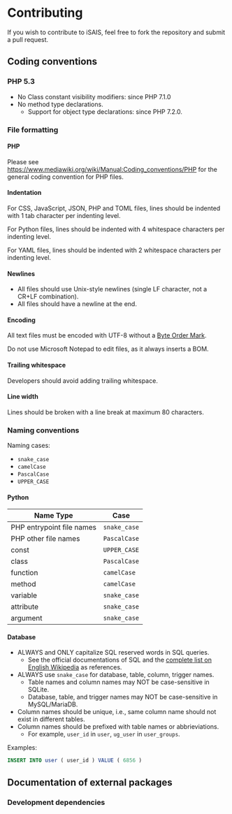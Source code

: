 # Contributing

If you wish to contribute to iSAIS, feel free to fork the repository and submit
a pull request.

## Coding conventions

### PHP 5.3

* No Class constant visibility modifiers: since PHP 7.1.0
* No method type declarations.
  * Support for object type declarations: since PHP 7.2.0.

### File formatting

#### PHP

Please see <https://www.mediawiki.org/wiki/Manual:Coding_conventions/PHP> for
the general coding convention for PHP files.

#### Indentation

For CSS, JavaScript, JSON, PHP and TOML files, lines should be indented with
1 tab character per indenting level.

For Python files, lines should be indented with 4 whitespace characters
per indenting level.

For YAML files, lines should be indented with 2 whitespace characters per
indenting level.

#### Newlines

* All files should use Unix-style newlines (single LF character, not a CR+LF
  combination).
* All files should have a newline at the end.

#### Encoding

All text files must be encoded with UTF-8 without a
[Byte Order Mark](https://en.wikipedia.org/wiki/Byte_order_mark).

Do not use Microsoft Notepad to edit files, as it always inserts a BOM.

#### Trailing whitespace

Developers should avoid adding trailing whitespace.

#### Line width

Lines should be broken with a line break at maximum 80 characters.

### Naming conventions

Naming cases:

* `snake_case`
* `camelCase`
* `PascalCase`
* `UPPER_CASE`

#### Python

| Name Type                 | Case         |
| -------------------       | ------------ |
| PHP entrypoint file names | `snake_case` |
| PHP other file names      | `PascalCase` |
| const                     | `UPPER_CASE` |
| class                     | `PascalCase` |
| function                  | `camelCase`  |
| method                    | `camelCase`  |
| variable                  | `snake_case` |
| attribute                 | `snake_case` |
| argument                  | `snake_case` |

#### Database

* ALWAYS and ONLY capitalize SQL reserved words in SQL queries.
  * See the official documentations of SQL and the
  [complete list on English Wikipedia](https://en.wikipedia.org/wiki/List_of_SQL_reserved_words)
  as references.
* ALWAYS use `snake_case` for database, table, column, trigger names.
  * Table names and column names may NOT be case-sensitive in SQLite.
  * Database, table, and trigger names may NOT be case-sensitive in
  MySQL/MariaDB.
* Column names should be unique, i.e., same column name should not exist in
  different tables.
* Column names should be prefixed with table names or abbrieviations.
  * For example, `user_id` in `user`, `ug_user` in `user_groups`.

Examples:

```sql
INSERT INTO user ( user_id ) VALUE ( 6856 )
```

## Documentation of external packages

### Development dependencies
